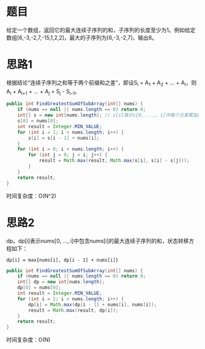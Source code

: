 # 题目

给定一个数组，返回它的最大连续子序列的和，子序列的长度至少为1。例如给定数组[6,-3,-2,7,-15,1,2,2]，最大的子序列为[6,-3,-2,7]，输出8。

# 思路1

根据结论“连续子序列之和等于两个前缀和之差”，即设S<sub>i</sub> = A<sub>1</sub> + A<sub>2</sub> + ... + A<sub>i</sub>，则 A<sub>i</sub> + A<sub>i+1</sub> + ... + A<sub>j</sub> = S<sub>j</sub> - S<sub>i-1</sub>。

```java
public int FindGreatestSumOfSubArray(int[] nums) {
    if (nums == null || nums.length == 0) return 0;
    int[] s = new int[nums.length];	// s[i]表示s[0, ..., i]中每个元素累加的和
    s[0] = nums[0];
    int result = Integer.MIN_VALUE;
    for (int i = 1; i < nums.length; i++) {
        s[i] = s[i - 1] + nums[i];
    }
    for (int i = 0; i < nums.length; i++) {
        for (int j = 0; j < i; j++) {
            result = Math.max(result, Math.max(s[i], s[i] - s[j]));
        }
    }
    return result;
}
```

时间复杂度：O(N^2)

# 思路2

dp。dp[i]表示nums[0, ..., i]中包含nums[i]的最大连续子序列的和，状态转移方程如下：

`dp[i] = max{nums[i], dp[i - 1] + nums[i]}`

```java
public int FindGreatestSumOfSubArray(int[] nums) {
    if (nums == null || nums.length == 0) return 0;
    int[] dp = new int[nums.length];
    dp[0] = nums[0];
    int result = Integer.MIN_VALUE;
    for (int i = 1; i < nums.length; i++) {
        dp[i] = Math.max(dp[i - 1] + nums[i], nums[i]);
        result = Math.max(result, dp[i]);
    }
    return result;
}
```

时间复杂度：O(N)

